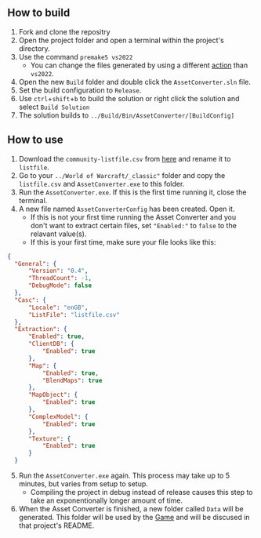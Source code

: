 ## How to build
1. Fork and clone the repositry
2. Open the project folder and open a terminal within the project's directory.
3. Use the command `premake5 vs2022`
   - You can change the files generated by using a different [action](https://premake.github.io/docs/using-premake) than `vs2022`.   
5. Open the new `Build` folder and double click the `AssetConverter.sln` file.
6. Set the build configuration to `Release`.
7. Use `ctrl`+`shift`+`b` to build the solution or right click the solution and select `Build Solution`
8. The solution builds to `../Build/Bin/AssetConverter/[BuildConfig]`

## How to use
1. Download the `community-listfile.csv` from [here](https://github.com/wowdev/wow-listfile) and rename it to `listfile`.
2. Go to your `../World of Warcraft/_classic"` folder and copy the `listfile.csv` and `AssetConverter.exe` to this folder.
3. Run the `AssetConverter.exe`. If this is the first time running it, close the terminal.
4. A new file named `AssetConverterConfig` has been created. Open it.
    - If this is not your first time running the Asset Converter and you don't want to extract certain files, set `"Enabled:"` to `false` to the relavant value(s).
    - If this is your first time, make sure your file looks like this:
  ```json
  {
    "General": {
        "Version": "0.4",
        "ThreadCount": -1,
        "DebugMode": false
    },
    "Casc": {
        "Locale": "enGB",
        "ListFile": "listfile.csv"
    },
    "Extraction": {
        "Enabled": true,
        "ClientDB": {
            "Enabled": true
        },
        "Map": {
            "Enabled": true,
            "BlendMaps": true
        },
        "MapObject": {
            "Enabled": true
        },
        "ComplexModel": {
            "Enabled": true
        },
        "Texture": {
            "Enabled": true
        }
    }
   ```

5. Run the `AssetConverter.exe` again. This process may take up to 5 minutes, but varies from setup to setup.
    - Compiling the project in debug instead of release causes this step to take an exponentionally longer amount of time.
6. When the Asset Converter is finished, a new folder called `Data` will be generated. This folder will be used by the [Game](https://github.com/novusengine/Game) and will be discused in that project's README.
